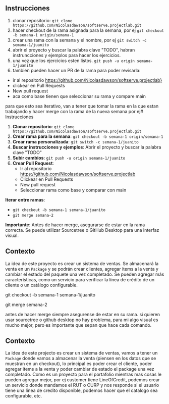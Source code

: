 ## Instrucciones

1. clonar repositorio: `git clone https://github.com/Nicolasdawson/softserve.projectlab.git `
2. hacer checkout de la rama asignada para la semana, por ej `git checkout -b semana-1 origin/semana-1`
3. crear una rama con la semana y el nombre, por ej `git switch -c semana-1/juanito`
4. abrir el proyecto y buscar la palabra clave "TODO", habran instruncciones y ejemplos para hacer los ejercicios.
5. una vez que los ejercicios esten listos. `git push -u origin semana-1/juanito`
6. tambien pueden hacer un PR de la rama para poder revisarla:

* ir al repositorio https://github.com/Nicolasdawson/softserve.projectlab}
* clickear en Pull Requests
* New pull request
* aca como base tienen que seleccionar su rama y compare main

para que esto sea iterativo, van a tener que tomar la rama en la que estan trabajando y hacer merge con la rama de la nueva semana por ej# Instrucciones

1. **Clonar repositorio**: `git clone https://github.com/Nicolasdawson/softserve.projectlab.git`
2. **Crear rama para la semana**: `git checkout -b semana-1 origin/semana-1`
3. **Crear rama personalizada**: `git switch -c semana-1/juanito`
4. **Buscar instrucciones y ejemplos**: Abrir el proyecto y buscar la palabra clave "TODO"
5. **Subir cambios**: `git push -u origin semana-1/juanito`
6. **Crear Pull Request**: 
    * Ir al repositorio https://github.com/Nicolasdawson/softserve.projectlab
    * Clickear en Pull Requests
    * New pull request
    * Seleccionar rama como base y comparar con main

**Iterar entre ramas**:

* `git checkout -b semana-1 semana-1/juanito`
* `git merge semana-2`

**Importante**: Antes de hacer merge, asegurarse de estar en la rama correcta. Se puede utilizar Sourcetree o GitHub Desktop para una interfaz visual.

## Contexto

La idea de este proyecto es crear un sistema de ventas. Se almacenará la venta en un `Package` y se podrán crear clientes, agregar items a la venta y cambiar el estado del paquete una vez completado. Se pueden agregar más características, como un servicio para verificar la línea de crédito de un cliente o un catálogo configurable.

git checkout -b semana-1 semana-1/juanito

git merge semana-2

antes de hacer merge siempre asegurense de estar en su rama. si quieren usar sourcetree o github desktop no hay problema, para mi algo visual es mucho mejor, pero es importante que sepan que hace cada comando.

## Contexto

La idea de este projecto es crear un sistema de ventas, vamos a tener un `Package` donde vamos a almacenar la venta (piensen en los datos que se muestran en un checkout), lo principal es poder crear el cliente, poder agregar items a la venta y poder cambiar de estado el package una vez completado. Como es un proyecto para el portafolio mientras mas cosas le pueden agregar mejor, por ej customer tiene LineOfCredit, podemos crear un servicio donde mandamos el RUT o CURP y nos responde si el usuario tiene una linea de credito disponible, podemos hacer que el catalogo sea configurable, etc.
